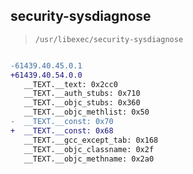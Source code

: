 ## security-sysdiagnose

> `/usr/libexec/security-sysdiagnose`

```diff

-61439.40.45.0.1
+61439.40.54.0.0
   __TEXT.__text: 0x2cc0
   __TEXT.__auth_stubs: 0x710
   __TEXT.__objc_stubs: 0x360
   __TEXT.__objc_methlist: 0x50
-  __TEXT.__const: 0x70
+  __TEXT.__const: 0x68
   __TEXT.__gcc_except_tab: 0x168
   __TEXT.__objc_classname: 0x2f
   __TEXT.__objc_methname: 0x2a0

```
